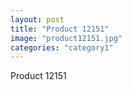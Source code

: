 ```yaml
---
layout: post
title: "Product 12151"
image: "product12151.jpg"
categories: "category1"
---
```

Product 12151

